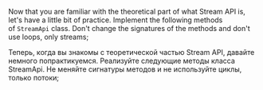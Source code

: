 Now that you are familiar with the theoretical part of what Stream API is, let's have a little bit of practice. Implement the following methods of `StreamApi` class. Don't change the signatures of the methods and don't use loops, only streams;


Теперь, когда вы знакомы с теоретической частью Stream API, давайте немного попрактикуемся. Реализуйте следующие методы класса StreamApi. Не меняйте сигнатуры методов и не используйте циклы, только потоки;